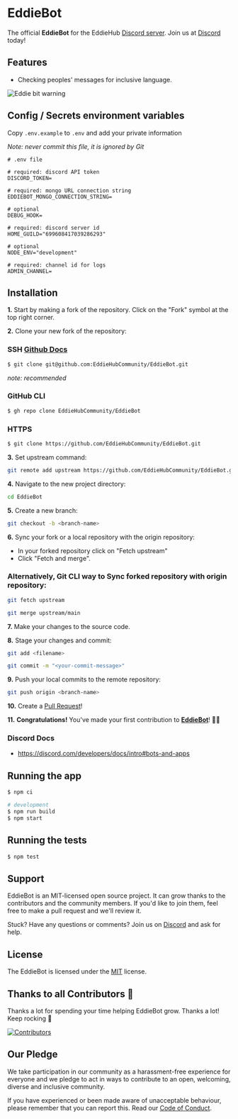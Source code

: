 # EddieBot

The official **EddieBot** for the EddieHub [Discord server](http://discord.eddiehub.org). Join us at [Discord](http://discord.eddiehub.org) today!

## Features

- Checking peoples' messages for inclusive language.

![Eddie bit warning](https://user-images.githubusercontent.com/624760/200577618-af25764f-a9ce-4ce8-a1f2-f8808c682c77.png)

## Config / Secrets environment variables

Copy `.env.example` to `.env` and add your private information

*Note: never commit this file, it is ignored by Git*

```
# .env file

# required: discord API token
DISCORD_TOKEN=

# required: mongo URL connection string
EDDIEBOT_MONGO_CONNECTION_STRING=

# optional
DEBUG_HOOK=

# required: discord server id
HOME_GUILD="699608417039286293"

# optional
NODE_ENV="development"

# required: channel id for logs
ADMIN_CHANNEL=
```

## Installation

**1.** Start by making a fork of the repository. Click on the "Fork" symbol at the top right corner.

**2.** Clone your new fork of the repository:

### SSH  [Github Docs](https://docs.github.com/en/authentication/connecting-to-github-with-ssh)

```bash
$ git clone git@github.com:EddieHubCommunity/EddieBot.git
```

*note: recommended*

### GitHub CLI

```bash
$ gh repo clone EddieHubCommunity/EddieBot
```

### HTTPS

```bash
$ git clone https://github.com/EddieHubCommunity/EddieBot.git
```

**3.** Set upstream command:
```bash
git remote add upstream https://github.com/EddieHubCommunity/EddieBot.git
```

**4.** Navigate to the new project directory:

```bash
cd EddieBot
```

**5.** Create a new branch:
```bash
git checkout -b <branch-name>
```

**6.** Sync your fork or a local repository with the origin repository:
- In your forked repository click on "Fetch upstream"
- Click "Fetch and merge".

### Alternatively, Git CLI way to Sync forked repository with origin repository:
```bash
git fetch upstream
```
```bash
git merge upstream/main
```

**7.** Make your changes to the source code.

**8.** Stage your changes and commit:

```bash
git add <filename>
```

```bash
git commit -m "<your-commit-message>"
```

**9.** Push your local commits to the remote repository:

```bash
git push origin <branch-name>
```

**10.** Create a [Pull Request](https://help.github.com/en/github/collaborating-with-issues-and-pull-requests/creating-a-pull-request)!

**11.** **Congratulations!** You've made your first contribution to [**EddieBot**](https://github.com/EddieHubCommunity/EddieBot/graphs/contributors)! 🙌🏼


### Discord Docs

- https://discord.com/developers/docs/intro#bots-and-apps

## Running the app

```bash
$ npm ci

# development
$ npm run build
$ npm start
```

## Running the tests

```bash
$ npm test
```

## Support

EddieBot is an MIT-licensed open source project. It can grow thanks to the contributors and the community members. If you'd like to join them, feel free to make a pull request and we'll review it.

Stuck? Have any questions or comments? Join us on [Discord](http://discord.eddiehub.org/) and ask for help.

## License

The EddieBot is licensed under the [MIT](https://github.com/EddieHubCommunity/EddieBot/blob/main/LICENSE) license.

## Thanks to all Contributors 💪 

Thanks a lot for spending your time helping EddieBot grow. Thanks a lot! Keep rocking 🍻

[![Contributors](https://contrib.rocks/image?repo=EddieHubCommunity/EddieBot)](https://github.com/EddieHubCommunity/EddieBot/graphs/contributors)

## Our Pledge

We take participation in our community as a harassment-free experience for everyone and we pledge to act in ways to contribute to an open, welcoming, diverse and inclusive community.  

If you have experienced or been made aware of unacceptable behaviour, please remember that you can report this.  Read our [Code of Conduct](https://github.com/EddieHubCommunity/EddieBot/blob/main/CODE_OF_CONDUCT.md).
